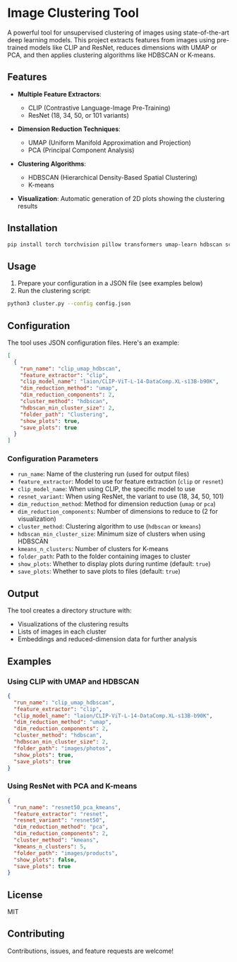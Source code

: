 # Image Clustering Tool

A powerful tool for unsupervised clustering of images using state-of-the-art deep learning models. This project extracts features from images using pre-trained models like CLIP and ResNet, reduces dimensions with UMAP or PCA, and then applies clustering algorithms like HDBSCAN or K-means.

## Features

- **Multiple Feature Extractors**: 
  - CLIP (Contrastive Language-Image Pre-Training)
  - ResNet (18, 34, 50, or 101 variants)
  
- **Dimension Reduction Techniques**:
  - UMAP (Uniform Manifold Approximation and Projection)
  - PCA (Principal Component Analysis)
  
- **Clustering Algorithms**:
  - HDBSCAN (Hierarchical Density-Based Spatial Clustering)
  - K-means

- **Visualization**: Automatic generation of 2D plots showing the clustering results

## Installation

```bash
pip install torch torchvision pillow transformers umap-learn hdbscan scikit-learn matplotlib
```

## Usage

1. Prepare your configuration in a JSON file (see examples below)
2. Run the clustering script:

```bash
python3 cluster.py --config config.json
```

## Configuration

The tool uses JSON configuration files. Here's an example:

```json
[
  {
    "run_name": "clip_umap_hdbscan",
    "feature_extractor": "clip",
    "clip_model_name": "laion/CLIP-ViT-L-14-DataComp.XL-s13B-b90K",
    "dim_reduction_method": "umap",
    "dim_reduction_components": 2,
    "cluster_method": "hdbscan",
    "hdbscan_min_cluster_size": 2,
    "folder_path": "Clustering",
    "show_plots": true,
    "save_plots": true
  }
]
```

### Configuration Parameters

- `run_name`: Name of the clustering run (used for output files)
- `feature_extractor`: Model to use for feature extraction (`clip` or `resnet`)
- `clip_model_name`: When using CLIP, the specific model to use
- `resnet_variant`: When using ResNet, the variant to use (18, 34, 50, 101)
- `dim_reduction_method`: Method for dimension reduction (`umap` or `pca`)
- `dim_reduction_components`: Number of dimensions to reduce to (2 for visualization)
- `cluster_method`: Clustering algorithm to use (`hdbscan` or `kmeans`)
- `hdbscan_min_cluster_size`: Minimum size of clusters when using HDBSCAN
- `kmeans_n_clusters`: Number of clusters for K-means
- `folder_path`: Path to the folder containing images to cluster
- `show_plots`: Whether to display plots during runtime (default: `true`)
- `save_plots`: Whether to save plots to files (default: `true`)

## Output

The tool creates a directory structure with:
- Visualizations of the clustering results
- Lists of images in each cluster
- Embeddings and reduced-dimension data for further analysis

## Examples

### Using CLIP with UMAP and HDBSCAN

```json
{
  "run_name": "clip_umap_hdbscan",
  "feature_extractor": "clip",
  "clip_model_name": "laion/CLIP-ViT-L-14-DataComp.XL-s13B-b90K",
  "dim_reduction_method": "umap",
  "dim_reduction_components": 2,
  "cluster_method": "hdbscan",
  "hdbscan_min_cluster_size": 2,
  "folder_path": "images/photos",
  "show_plots": true,
  "save_plots": true
}
```

### Using ResNet with PCA and K-means

```json
{
  "run_name": "resnet50_pca_kmeans",
  "feature_extractor": "resnet",
  "resnet_variant": "resnet50",
  "dim_reduction_method": "pca",
  "dim_reduction_components": 2,
  "cluster_method": "kmeans",
  "kmeans_n_clusters": 5,
  "folder_path": "images/products",
  "show_plots": false,
  "save_plots": true
}
```

## License

MIT

## Contributing

Contributions, issues, and feature requests are welcome!
